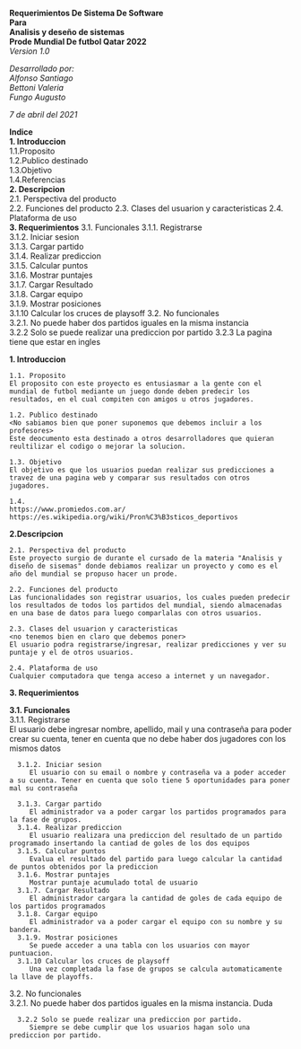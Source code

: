 **Requerimientos De Sistema De Software**  
    **Para**  
        **Analisis y deseño de sistemas**  
        **Prode Mundial De futbol Qatar 2022**  
        *Version 1.0*  

*Desarrollado por:  
   Alfonso Santiago  
   Bettoni Valeria  
   Fungo Augusto*

*7 de abril del 2021*

**Indice**  
**1. Introduccion**  
    1.1.Proposito  
    1.2.Publico destinado  
    1.3.Objetivo  
    1.4.Referencias  
**2. Descripcion**  
    2.1. Perspectiva del producto  
    2.2. Funciones del producto
    2.3. Clases del usuarion y caracteristicas
    2.4. Plataforma de uso  
**3. Requerimientos**
   3.1. Funcionales
      3.1.1. Registrarse  
      3.1.2. Iniciar sesion  
      3.1.3. Cargar partido  
      3.1.4. Realizar prediccion   
      3.1.5. Calcular puntos  
      3.1.6. Mostrar puntajes  
      3.1.7. Cargar Resultado  
      3.1.8. Cargar equipo  
      3.1.9. Mostrar posiciones  
      3.1.10 Calcular los cruces de playsoff
   3.2. No funcionales  
      3.2.1. No puede haber dos partidos iguales en la misma instancia  
      3.2.2 Solo se puede realizar una prediccion por partido
      3.2.3 La pagina tiene que estar en ingles  
  
**1. Introduccion**
    
    1.1. Proposito
    El proposito con este proyecto es entusiasmar a la gente con el mundial de futbol mediante un juego donde deben predecir los resultados, en el cual compiten con amigos u otros jugadores.

    1.2. Publico destinado
    <No sabiamos bien que poner suponemos que debemos incluir a los profesores>
    Este deocumento esta destinado a otros desarrolladores que quieran reultilizar el codigo o mejorar la solucion.

    1.3. Objetivo
    El objetivo es que los usuarios puedan realizar sus predicciones a travez de una pagina web y comparar sus resultados con otros jugadores.

    1.4.
    https://www.promiedos.com.ar/  
    https://es.wikipedia.org/wiki/Pron%C3%B3sticos_deportivos  

**2.Descripcion**  

    2.1. Perspectiva del producto    
    Este proyecto surgio de durante el cursado de la materia "Analisis y diseño de sisemas" donde debiamos realizar un proyecto y como es el año del mundial se propuso hacer un prode.

    2.2. Funciones del producto  
    Las funcionalidades son registrar usuarios, los cuales pueden predecir los resultados de todos los partidos del mundial, siendo almacenadas en una base de datos para luego comparlalas con otros usuarios.

    2.3. Clases del usuarion y caracteristicas  
    <no tenemos bien en claro que debemos poner>
    El usuario podra registrarse/ingresar, realizar predicciones y ver su puntaje y el de otros usuarios.

    2.4. Plataforma de uso  
    Cualquier computadora que tenga acceso a internet y un navegador.

**3. Requerimientos**
   
   **3.1. Funcionales**   
      3.1.1. Registrarse  
         El usuario debe ingresar nombre, apellido, mail y una contraseña para poder crear su cuenta, tener en cuenta que no debe haber dos jugadores con los mismos datos
      
      3.1.2. Iniciar sesion  
         El usuario con su email o nombre y contraseña va a poder acceder a su cuenta. Tener en cuenta que solo tiene 5 oportunidades para poner mal su contraseña         
      
      3.1.3. Cargar partido  
         El administrador va a poder cargar los partidos programados para la fase de grupos.  
      3.1.4. Realizar prediccion   
         El usuario realizara una prediccion del resultado de un partido programado insertando la cantiad de goles de los dos equipos
      3.1.5. Calcular puntos  
         Evalua el resultado del partido para luego calcular la cantidad de puntos obtenidos por la prediccion
      3.1.6. Mostrar puntajes  
         Mostrar puntaje acumulado total de usuario  
      3.1.7. Cargar Resultado  
         El administrador cargara la cantidad de goles de cada equipo de los partidos programados 
      3.1.8. Cargar equipo  
         El administrador va a poder cargar el equipo con su nombre y su bandera.
      3.1.9. Mostrar posiciones
         Se puede acceder a una tabla con los usuarios con mayor puntuacion.
      3.1.10 Calcular los cruces de playsoff
         Una vez completada la fase de grupos se calcula automaticamente la llave de playoffs. 
   3.2. No funcionales  
      3.2.1. No puede haber dos partidos iguales en la misma instancia.
          Duda
         
      3.2.2 Solo se puede realizar una prediccion por partido.
         Siempre se debe cumplir que los usuarios hagan solo una prediccion por partido.
         
         
 
